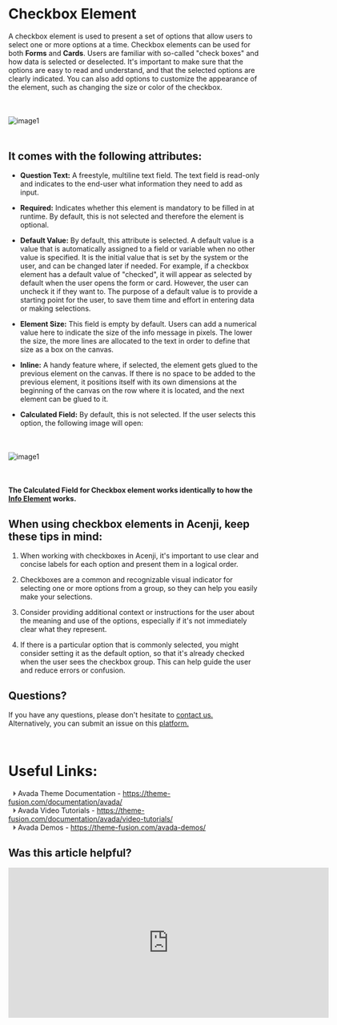 # Checkbox Element

A checkbox element is used to present a set of options that allow users to select one or more options at a time. Checkbox elements can be used for both **Forms** and **Cards**. Users are familiar with so-called "check boxes" and how data is selected or deselected. It's important to make sure that the options are easy to read and understand, and that the selected options are clearly indicated. You can also add options to customize the appearance of the element, such as changing the size or color of the checkbox.

<p style="margin-top:50px;"></p>


![image1](../../../../images/cards/elements/checkbox/checkbox1.png)
<p style="margin-top:50px;"></p>

## It comes with the following attributes:

- **Question Text:** A freestyle, multiline text field. The text field is read-only and indicates to the end-user what information they need to add as input.  

- **Required:** Indicates whether this element is mandatory to be filled in at runtime. By default, this is not selected and therefore the element is optional.  

- **Default Value:** By default, this attribute is selected. A default value is a value that is automatically assigned to a field or variable when no other value is specified. It is the initial value that is set by the system or the user, and can be changed later if needed. For example, if a checkbox element has a default value of "checked", it will appear as selected by default when the user opens the form or card. However, the user can uncheck it if they want to. The purpose of a default value is to provide a starting point for the user, to save them time and effort in entering data or making selections. 

- **Element Size:** This field is empty by default. Users can add a numerical value here to indicate the size of the info message in pixels. The lower the size, the more lines are allocated to the text in order to define that size as a box on the canvas.  

- **Inline:** A handy feature where, if selected, the element gets glued to the previous element on the canvas. If there is no space to be added to the previous element, it positions itself with its own dimensions at the beginning of the canvas on the row where it is located, and the next element can be glued to it.  

- **Calculated Field:** By default, this is not selected. If the user selects this option, the following image will open:
<p style="margin-top:50px;"></p>

![image1](../../../../images/cards/elements/checkbox/checkbox2.png)
<p style="margin-top:50px;"></p>

**The Calculated Field for Checkbox element works identically to how the [Info Element](../../tutorials/cards/elements/info/index.md) works.**

## When using checkbox elements in Acenji, keep these tips in mind:

1. When working with checkboxes in Acenji, it's important to use clear and concise labels for each option and present them in a logical order.   
  
2. Checkboxes are a common and recognizable visual indicator for selecting one or more options from a group, so they can help you easily make your selections.  
  
3. Consider providing additional context or instructions for the user about the meaning and use of the options, especially if it's not immediately clear what they represent.  
  
4. If there is a particular option that is commonly selected, you might consider setting it as the default option, so that it's already checked when the user sees the checkbox group. This can help guide the user and reduce errors or confusion.  


## Questions? 

If you have any questions, please don't hesitate to <a href="https://www.acenji.com/contact" target="_blank" rel="noopener">contact us.</a>   
Alternatively, you can submit an issue on this <a href="https://github.com/acenji/acenji-help/issues" target="_blank" rel="noopener">platform.</a>


<p style="margin-top:70px;"></p>

# Useful Links:

<span class="triangle"></span> Avada Theme Documentation - https://theme-fusion.com/documentation/avada/     
<span class="triangle"></span> Avada Video Tutorials - https://theme-fusion.com/documentation/avada/video-tutorials/    
<span class="triangle"></span> Avada Demos - https://theme-fusion.com/avada-demos/  


<style>
.triangle {
display: inline-block;
width: 0;
height: 0;
border-style: solid;
border-width: 5px 0 5px 5px;
border-color: transparent transparent transparent #595959;
margin-left: 10px;
}
</style>
<p style="margin-top:30px;"></p>


## Was this article helpful?

<iframe src="https://docs.google.com/forms/d/e/1FAIpQLSdjZ8jDz47miPA0-ZDnGmyXCLUEANypyuhZVlrOJXNSJwlHkw/viewform?embedded=true" width="640" height="300" frameborder="0" marginheight="0" marginwidth="0">Wird geladen…</iframe>
